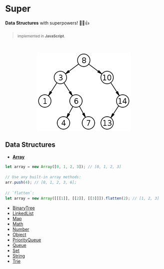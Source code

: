 # Super

**Data Structures** with superpowers! 💪😎👍

> <sub>implemented in **JavaScript**.</sub>

<br>
<p align="center"><img src="/hero.png" /></div>
<br>

## Data Structures

* **[Array](https://github.com/clarketm/super/tree/master/packages/Array#readme)**
```js
let array = new Array([0, 1, 2, 3]); // [0, 1, 2, 3]

// Use any built-in array methods:
arr.push(4); // [0, 1, 2, 3, 6];

// `flatten`:
let array = new Array([[[1]], [[2]], [[3]]]).flatten(2); // [1, 2, 3]
```

* [BinaryTree](https://github.com/clarketm/super/tree/master/packages/BinaryTree#readme)
* [LinkedList](https://github.com/clarketm/super/tree/master/packages/LinkedList#readme)
* [Map](https://github.com/clarketm/super/tree/master/packages/Map#readme)
* [Math](https://github.com/clarketm/super/tree/master/packages/Math#readme)
* [Number](https://github.com/clarketm/super/tree/master/packages/Number#readme)
* [Object](https://github.com/clarketm/super/tree/master/packages/Object#readme)
* [PriorityQueue](https://github.com/clarketm/super/tree/master/packages/PriorityQueue#readme)
* [Queue](https://github.com/clarketm/super/tree/master/packages/Queue#readme)
* [Set](https://github.com/clarketm/super/tree/master/packages/Set#readme)
* [String](https://github.com/clarketm/super/tree/master/packages/String#readme)
* [Trie](https://github.com/clarketm/super/tree/master/packages/Trie#readme)

<!-- #### External Resources -->

<!-- * [Book: Data structures](https://en.wikipedia.org/wiki/Book:Data_structures) -->
